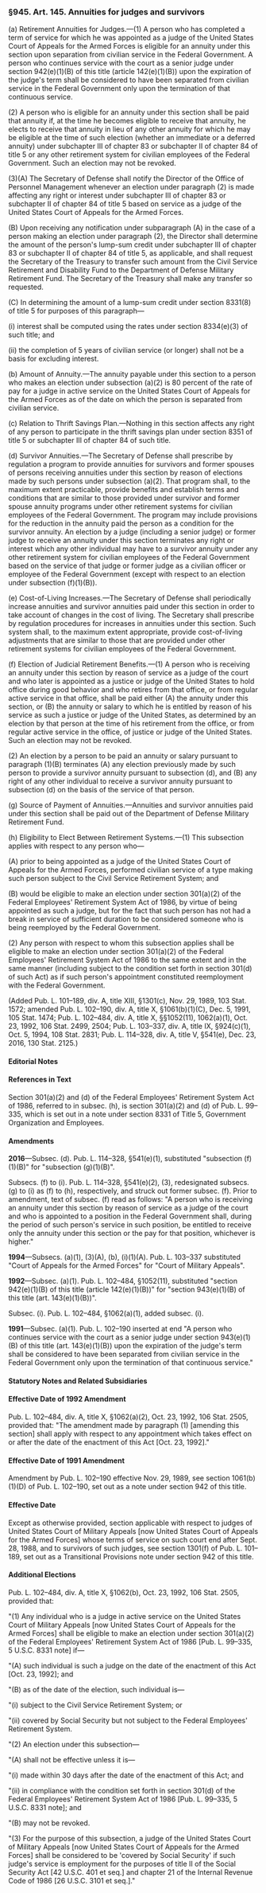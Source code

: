 ### §945. Art. 145. Annuities for judges and survivors ###

(a) Retirement Annuities for Judges.—(1) A person who has completed a term of service for which he was appointed as a judge of the United States Court of Appeals for the Armed Forces is eligible for an annuity under this section upon separation from civilian service in the Federal Government. A person who continues service with the court as a senior judge under section 942(e)(1)(B) of this title (article 142(e)(1)(B)) upon the expiration of the judge's term shall be considered to have been separated from civilian service in the Federal Government only upon the termination of that continuous service.

(2) A person who is eligible for an annuity under this section shall be paid that annuity if, at the time he becomes eligible to receive that annuity, he elects to receive that annuity in lieu of any other annuity for which he may be eligible at the time of such election (whether an immediate or a deferred annuity) under subchapter III of chapter 83 or subchapter II of chapter 84 of title 5 or any other retirement system for civilian employees of the Federal Government. Such an election may not be revoked.

(3)(A) The Secretary of Defense shall notify the Director of the Office of Personnel Management whenever an election under paragraph (2) is made affecting any right or interest under subchapter III of chapter 83 or subchapter II of chapter 84 of title 5 based on service as a judge of the United States Court of Appeals for the Armed Forces.

(B) Upon receiving any notification under subparagraph (A) in the case of a person making an election under paragraph (2), the Director shall determine the amount of the person's lump-sum credit under subchapter III of chapter 83 or subchapter II of chapter 84 of title 5, as applicable, and shall request the Secretary of the Treasury to transfer such amount from the Civil Service Retirement and Disability Fund to the Department of Defense Military Retirement Fund. The Secretary of the Treasury shall make any transfer so requested.

(C) In determining the amount of a lump-sum credit under section 8331(8) of title 5 for purposes of this paragraph—

(i) interest shall be computed using the rates under section 8334(e)(3) of such title; and

(ii) the completion of 5 years of civilian service (or longer) shall not be a basis for excluding interest.

(b) Amount of Annuity.—The annuity payable under this section to a person who makes an election under subsection (a)(2) is 80 percent of the rate of pay for a judge in active service on the United States Court of Appeals for the Armed Forces as of the date on which the person is separated from civilian service.

(c) Relation to Thrift Savings Plan.—Nothing in this section affects any right of any person to participate in the thrift savings plan under section 8351 of title 5 or subchapter III of chapter 84 of such title.

(d) Survivor Annuities.—The Secretary of Defense shall prescribe by regulation a program to provide annuities for survivors and former spouses of persons receiving annuities under this section by reason of elections made by such persons under subsection (a)(2). That program shall, to the maximum extent practicable, provide benefits and establish terms and conditions that are similar to those provided under survivor and former spouse annuity programs under other retirement systems for civilian employees of the Federal Government. The program may include provisions for the reduction in the annuity paid the person as a condition for the survivor annuity. An election by a judge (including a senior judge) or former judge to receive an annuity under this section terminates any right or interest which any other individual may have to a survivor annuity under any other retirement system for civilian employees of the Federal Government based on the service of that judge or former judge as a civilian officer or employee of the Federal Government (except with respect to an election under subsection (f)(1)(B)).

(e) Cost-of-Living Increases.—The Secretary of Defense shall periodically increase annuities and survivor annuities paid under this section in order to take account of changes in the cost of living. The Secretary shall prescribe by regulation procedures for increases in annuities under this section. Such system shall, to the maximum extent appropriate, provide cost-of-living adjustments that are similar to those that are provided under other retirement systems for civilian employees of the Federal Government.

(f) Election of Judicial Retirement Benefits.—(1) A person who is receiving an annuity under this section by reason of service as a judge of the court and who later is appointed as a justice or judge of the United States to hold office during good behavior and who retires from that office, or from regular active service in that office, shall be paid either (A) the annuity under this section, or (B) the annuity or salary to which he is entitled by reason of his service as such a justice or judge of the United States, as determined by an election by that person at the time of his retirement from the office, or from regular active service in the office, of justice or judge of the United States. Such an election may not be revoked.

(2) An election by a person to be paid an annuity or salary pursuant to paragraph (1)(B) terminates (A) any election previously made by such person to provide a survivor annuity pursuant to subsection (d), and (B) any right of any other individual to receive a survivor annuity pursuant to subsection (d) on the basis of the service of that person.

(g) Source of Payment of Annuities.—Annuities and survivor annuities paid under this section shall be paid out of the Department of Defense Military Retirement Fund.

(h) Eligibility to Elect Between Retirement Systems.—(1) This subsection applies with respect to any person who—

(A) prior to being appointed as a judge of the United States Court of Appeals for the Armed Forces, performed civilian service of a type making such person subject to the Civil Service Retirement System; and

(B) would be eligible to make an election under section 301(a)(2) of the Federal Employees' Retirement System Act of 1986, by virtue of being appointed as such a judge, but for the fact that such person has not had a break in service of sufficient duration to be considered someone who is being reemployed by the Federal Government.

(2) Any person with respect to whom this subsection applies shall be eligible to make an election under section 301(a)(2) of the Federal Employees' Retirement System Act of 1986 to the same extent and in the same manner (including subject to the condition set forth in section 301(d) of such Act) as if such person's appointment constituted reemployment with the Federal Government.

(Added Pub. L. 101–189, div. A, title XIII, §1301(c), Nov. 29, 1989, 103 Stat. 1572; amended Pub. L. 102–190, div. A, title X, §1061(b)(1)(C), Dec. 5, 1991, 105 Stat. 1474; Pub. L. 102–484, div. A, title X, §§1052(11), 1062(a)(1), Oct. 23, 1992, 106 Stat. 2499, 2504; Pub. L. 103–337, div. A, title IX, §924(c)(1), Oct. 5, 1994, 108 Stat. 2831; Pub. L. 114–328, div. A, title V, §541(e), Dec. 23, 2016, 130 Stat. 2125.)

#### **Editorial Notes** ####

#### References in Text ####

Section 301(a)(2) and (d) of the Federal Employees' Retirement System Act of 1986, referred to in subsec. (h), is section 301(a)(2) and (d) of Pub. L. 99–335, which is set out in a note under section 8331 of Title 5, Government Organization and Employees.

#### Amendments ####

**2016**—Subsec. (d). Pub. L. 114–328, §541(e)(1), substituted "subsection (f)(1)(B)" for "subsection (g)(1)(B)".

Subsecs. (f) to (i). Pub. L. 114–328, §541(e)(2), (3), redesignated subsecs. (g) to (i) as (f) to (h), respectively, and struck out former subsec. (f). Prior to amendment, text of subsec. (f) read as follows: "A person who is receiving an annuity under this section by reason of service as a judge of the court and who is appointed to a position in the Federal Government shall, during the period of such person's service in such position, be entitled to receive only the annuity under this section or the pay for that position, whichever is higher."

**1994**—Subsecs. (a)(1), (3)(A), (b), (i)(1)(A). Pub. L. 103–337 substituted "Court of Appeals for the Armed Forces" for "Court of Military Appeals".

**1992**—Subsec. (a)(1). Pub. L. 102–484, §1052(11), substituted "section 942(e)(1)(B) of this title (article 142(e)(1)(B))" for "section 943(e)(1)(B) of this title (art. 143(e)(1)(B))".

Subsec. (i). Pub. L. 102–484, §1062(a)(1), added subsec. (i).

**1991**—Subsec. (a)(1). Pub. L. 102–190 inserted at end "A person who continues service with the court as a senior judge under section 943(e)(1)(B) of this title (art. 143(e)(1)(B)) upon the expiration of the judge's term shall be considered to have been separated from civilian service in the Federal Government only upon the termination of that continuous service."

#### **Statutory Notes and Related Subsidiaries** ####

#### Effective Date of 1992 Amendment ####

Pub. L. 102–484, div. A, title X, §1062(a)(2), Oct. 23, 1992, 106 Stat. 2505, provided that: "The amendment made by paragraph (1) [amending this section] shall apply with respect to any appointment which takes effect on or after the date of the enactment of this Act [Oct. 23, 1992]."

#### Effective Date of 1991 Amendment ####

Amendment by Pub. L. 102–190 effective Nov. 29, 1989, see section 1061(b)(1)(D) of Pub. L. 102–190, set out as a note under section 942 of this title.

#### Effective Date ####

Except as otherwise provided, section applicable with respect to judges of United States Court of Military Appeals [now United States Court of Appeals for the Armed Forces] whose terms of service on such court end after Sept. 28, 1988, and to survivors of such judges, see section 1301(f) of Pub. L. 101–189, set out as a Transitional Provisions note under section 942 of this title.

#### Additional Elections ####

Pub. L. 102–484, div. A, title X, §1062(b), Oct. 23, 1992, 106 Stat. 2505, provided that:

"(1) Any individual who is a judge in active service on the United States Court of Military Appeals [now United States Court of Appeals for the Armed Forces] shall be eligible to make an election under section 301(a)(2) of the Federal Employees' Retirement System Act of 1986 [Pub. L. 99–335, 5 U.S.C. 8331 note] if—

"(A) such individual is such a judge on the date of the enactment of this Act [Oct. 23, 1992]; and

"(B) as of the date of the election, such individual is—

"(i) subject to the Civil Service Retirement System; or

"(ii) covered by Social Security but not subject to the Federal Employees' Retirement System.

"(2) An election under this subsection—

"(A) shall not be effective unless it is—

"(i) made within 30 days after the date of the enactment of this Act; and

"(ii) in compliance with the condition set forth in section 301(d) of the Federal Employees' Retirement System Act of 1986 [Pub. L. 99–335, 5 U.S.C. 8331 note]; and

"(B) may not be revoked.

"(3) For the purpose of this subsection, a judge of the United States Court of Military Appeals [now United States Court of Appeals for the Armed Forces] shall be considered to be 'covered by Social Security' if such judge's service is employment for the purposes of title II of the Social Security Act [42 U.S.C. 401 et seq.] and chapter 21 of the Internal Revenue Code of 1986 [26 U.S.C. 3101 et seq.]."
